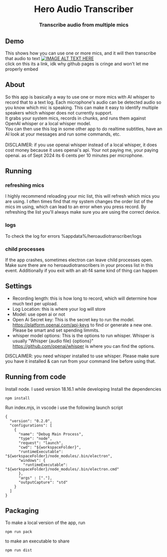 <div align="center">
  <h1 align="center">Hero Audio Transcriber</h1>
  <h3>Transcribe audio from multiple mics</h3>
</div>

## Demo
This shows how you can use one or more mics, and it will then transcribe that audio to text
[![IMAGE ALT TEXT HERE](https://img.youtube.com/vi/mlhxBcD8hng/0.jpg)](https://www.youtube.com/watch?v=mlhxBcD8hng) <br>
click on this its a link, idk why github pages is cringe and won't let me properly embed

## About
So this app is basically a way to use one or more mics with AI whisper to record that to a text log. Each microphone's audio can be detected audio so you know which mic is speaking. This can make it easy to identify multiple speakers which whisper does not currently support. <br>
It grabs your system mics, records in chunks, and runs them against OpenAI whisper or a local whisper model. <br>
You can then use this log in some other app to do realtime subtitles, have an AI look at your messages and run some commands, etc. <br><br>
DISCLAIMER: if you use openai whisper instead of a local whisper, it does cost money because it uses openai's api. Your not paying me, your paying openai. as of Sept 2024 its 6 cents per 10 minutes per microphone.

## Running
### refreshing mics
I highly recommend reloading your mic list, this will refresh which mics you are using. I often times find that my system changes the order list of the mics im using, which can lead to an error when you press record. By refreshing the list you'll always make sure you are using the correct device.
### logs
To check the log for errors %appdata%/heroaudiotranscriber/logs
### child processes
If the app crashes, sometimes electron can leave child processes open. Make sure there are no heroaudiotranscribers in your process list in this event. Additionally if you exit with an alt-f4 same kind of thing can happen

## Settings
- Recording length: this is how long to record, which will determine how much text per upload.
- Log Location: this is where your log will store
- Model: use open ai or not
- Open Ai Secret key: This is the secret key to run the model. https://platform.openai.com/api-keys to find or generate a new one. Please be smart and set spending limmits.
- whisper model options: This is the options to run whisper. Whisper is usually "Whisper {audio file} {options}" https://github.com/openai/whisper is where you can find the options.

DISCLAIMER: you need whisper installed to use whisper. Please make sure you have it installed & can run from your command line before using that.

## Running from code
Install node. I used version 18.16.1 while developing
Install the dependencies 
```
npm install
```
Run index.mjs, in vscode i use the following launch script
```
{
  "version": "0.2.0",
  "configurations": [
    {
      "name": "Debug Main Process",
      "type": "node",
      "request": "launch",
      "cwd": "${workspaceFolder}",
      "runtimeExecutable": "${workspaceFolder}/node_modules/.bin/electron",
      "windows": {
        "runtimeExecutable": "${workspaceFolder}/node_modules/.bin/electron.cmd"
      },
      "args" : ["."],
      "outputCapture": "std"
    }
  ]
}
```

## Packaging
To make a local version of the app, run
```
npm run pack
```
to make an executable to share
```
npm run dist
```

